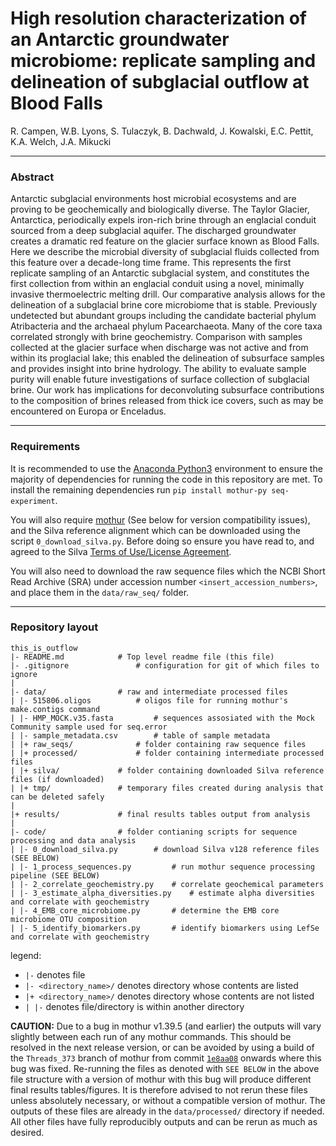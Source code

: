 # High resolution characterization of an Antarctic groundwater microbiome: replicate sampling and delineation of subglacial outflow at Blood Falls 

R. Campen, W.B. Lyons, S. Tulaczyk, B. Dachwald, J. Kowalski, E.C. Pettit, K.A. Welch, J.A. Mikucki

---

### Abstract

Antarctic subglacial environments host microbial ecosystems and are proving to be geochemically and biologically diverse. The Taylor Glacier, Antarctica, periodically expels iron-rich brine through an englacial conduit sourced from a deep subglacial aquifer. The discharged groundwater creates a dramatic red feature on the glacier surface known as Blood Falls. Here we describe the microbial diversity of subglacial fluids collected from this feature over a decade-long time frame. This represents the first replicate sampling of an Antarctic subglacial system, and constitutes the first collection from within an englacial conduit using a novel, minimally invasive thermoelectric melting drill. Our comparative analysis allows for the delineation of a subglacial brine core microbiome that is stable. Previously undetected but abundant groups including the candidate bacterial phylum Atribacteria and the archaeal phylum Pacearchaeota. Many of the core taxa correlated strongly with brine geochemistry. Comparison with samples collected at the glacier surface when discharge was not active and from within its proglacial lake; this enabled the delineation of subsurface samples and provides insight into brine hydrology. The ability to evaluate sample purity will enable future investigations of surface collection of subglacial brine. Our work has implications for deconvoluting subsurface contributions to the composition of brines released from thick ice covers, such as may be encountered on Europa or Enceladus.

---

### Requirements

It is recommended to use the [Anaconda Python3](https://www.anaconda.com/download/) environment to ensure the majority of dependencies for running the code in this repository are met. To install the remaining dependencies run `pip install mothur-py seq-experiment`.

You will also require [mothur](https://github.com/mothur/mothur) (See below for version compatibility issues), and the Silva reference alignment which can be downloaded using the script `0_download_silva.py`. Before doing so ensure you have read to, and agreed to the Silva [Terms of Use/License Agreement](https://www.arb-silva.de/silva-license-information).

You will also need to download the raw sequence files which the NCBI Short Read Archive (SRA) under accession number `<insert_accession_numbers>`, and place them in the `data/raw_seq/` folder.

---

### Repository layout

```
this_is_outflow
|- README.md   			# Top level readme file (this file)
|- .gitignore  				# configuration for git of which files to ignore
|
|- data/				# raw and intermediate processed files
| |- 515806.oligos 			# oligos file for running mothur's make.contigs command
| |- HMP_MOCK.v35.fasta 		# sequences assosiated with the Mock Community sample used for seq.error
| |- sample_metadata.csv 		# table of sample metadata
| |+ raw_seqs/				# folder containing raw sequence files
| |+ processed/				# folder containing intermediate processed files
| |+ silva/				# folder containing downloaded Silva reference files (if downloaded)
| |+ tmp/				# temporary files created during analysis that can be deleted safely
|
|+ results/				# final results tables output from analysis
|
|- code/				# folder contianing scripts for sequence processing and data analysis
| |- 0_download_silva.py  		# download Silva v128 reference files (SEE BELOW)
| |- 1_process_sequences.py 		# run mothur sequence processing pipeline (SEE BELOW)
| |- 2_correlate_geochemistry.py 	# correlate geochemical parameters
| |- 3_estimate_alpha_diversities.py 	# estimate alpha diversities and correlate with geochemistry
| |- 4_EMB_core_microbiome.py 		# determine the EMB core microbiome OTU composition
| |- 5_identify_biomarkers.py 		# identify biomarkers using LefSe and correlate with geochemistry
```

legend:
* `|-` denotes file
* `|- <directory_name>/` denotes directory whose contents are listed
* `|+ <directory_name>/` denotes directory whose contents are not listed
* `| |-` denotes file/directory is within another directory


**CAUTION:** Due to a bug in mothur v1.39.5 (and earlier) the outputs will vary slightly between each run of any mothur commands. This should be resolved in the next release version, or can be avoided by using a build of the `Threads_373` branch of mothur from commit [`1e8aa08`](https://github.com/mothur/mothur/commit/1e8aa085dc33d2d874b9819fc869d6b000eb2ab7) onwards where this bug was fixed. Re-running the files as denoted with `SEE BELOW` in the above file structure with a version of mothur with this bug will produce different final results tables/figures. It is therefore advised to not rerun these files unless absolutely necessary, or without a compatible version of mothur. The outputs of these files are already in the `data/processed/` directory if needed. All other files have fully reproducibly outputs and can be rerun as much as desired.
